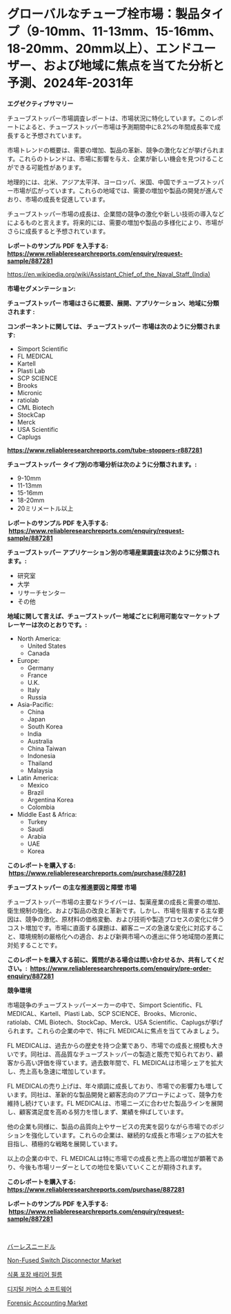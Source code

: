 <p><h1>グローバルなチューブ栓市場：製品タイプ（9-10mm、11-13mm、15-16mm、18-20mm、20mm以上）、エンドユーザー、および地域に焦点を当てた分析と予測、2024年-2031年</h1></p><p><strong>エグゼクティブサマリー</strong></p>
<p><p>チューブストッパー市場調査レポートは、市場状況に特化しています。このレポートによると、チューブストッパー市場は予測期間中に8.2%の年間成長率で成長すると予想されています。</p><p>市場トレンドの概要は、需要の増加、製品の革新、競争の激化などが挙げられます。これらのトレンドは、市場に影響を与え、企業が新しい機会を見つけることができる可能性があります。</p><p>地理的には、北米、アジア太平洋、ヨーロッパ、米国、中国でチューブストッパー市場が広がっています。これらの地域では、需要の増加や製品の開発が進んでおり、市場の成長を促進しています。</p><p>チューブストッパー市場の成長は、企業間の競争の激化や新しい技術の導入などによるものと言えます。将来的には、需要の増加や製品の多様化により、市場がさらに成長すると予想されています。</p></p>
<p><strong>レポートのサンプル PDF を入手する: <a href="https://www.reliableresearchreports.com/enquiry/request-sample/887281">https://www.reliableresearchreports.com/enquiry/request-sample/887281</a></strong></p>
<p><a href="https://en.wikipedia.org/wiki/Assistant_Chief_of_the_Naval_Staff_(India)">https://en.wikipedia.org/wiki/Assistant_Chief_of_the_Naval_Staff_(India)</a></p>
<p><strong>市場セグメンテーション:</strong></p>
<p><strong> チューブストッパー 市場はさらに概要、展開、アプリケーション、地域に分類されます :</strong></p>
<p><strong>コンポーネントに関しては、 チューブストッパー 市場は次のように分類されます: &nbsp;</strong></p>
<p><ul><li>Simport Scientific</li><li>FL MEDICAL</li><li>Kartell</li><li>Plasti Lab</li><li>SCP SCIENCE</li><li>Brooks</li><li>Micronic</li><li>ratiolab</li><li>CML Biotech</li><li>StockCap</li><li>Merck</li><li>USA Scientific</li><li>Caplugs</li></ul></p>
<p><strong><a href="https://www.reliableresearchreports.com/tube-stoppers-r887281">https://www.reliableresearchreports.com/tube-stoppers-r887281</a></strong></p>
<p><strong> チューブストッパー タイプ別の市場分析は次のように分類されます。:</strong></p>
<p><ul><li>9-10mm</li><li>11-13mm</li><li>15-16mm</li><li>18-20mm</li><li>20ミリメートル以上</li></ul></p>
<p><strong>レポートのサンプル PDF を入手する: &nbsp;<a href="https://www.reliableresearchreports.com/enquiry/request-sample/887281">https://www.reliableresearchreports.com/enquiry/request-sample/887281</a></strong></p>
<p><strong> チューブストッパー アプリケーション別の市場産業調査は次のように分類されます。:</strong></p>
<p><ul><li>研究室</li><li>大学</li><li>リサーチセンター</li><li>その他</li></ul></p>
<p><strong>地域に関して言えば、チューブストッパー 地域ごとに利用可能なマーケットプレーヤーは次のとおりです。:</strong></p>
<p><ul>
    <li>
        North America:
        <ul>
            <li>United States</li>
            <li>Canada</li>
        </ul>
    </li>
    <li>
        Europe:
        <ul>
            <li>Germany</li>
            <li>France</li>
            <li>U.K.</li>
            <li>Italy</li>
            <li>Russia</li>
        </ul>
    </li>
    <li>
        Asia-Pacific:
        <ul>
            <li>China</li>
            <li>Japan</li>
            <li>South Korea</li>
            <li>India</li>
            <li>Australia</li>
            <li>China Taiwan</li>
            <li>Indonesia</li>
            <li>Thailand</li>
            <li>Malaysia</li>
        </ul>
    </li>
    <li>
        Latin America:
        <ul>
            <li>Mexico</li>
            <li>Brazil</li>
            <li>Argentina Korea</li>
            <li>Colombia</li>
        </ul>
    </li>
    <li>
        Middle East & Africa:
        <ul>
            <li>Turkey</li>
            <li>Saudi</li>
            <li>Arabia</li>
            <li>UAE</li>
            <li>Korea</li>
        </ul>
    </li>
    </ul></p>
<p><strong>このレポートを購入する: &nbsp;<a href="https://www.reliableresearchreports.com/purchase/887281">https://www.reliableresearchreports.com/purchase/887281</a></strong></p>
<p><strong>チューブストッパー の主な推進要因と障壁 市場</strong></p>
<p><p>チューブストッパー市場の主要なドライバーは、製薬産業の成長と需要の増加、衛生規制の強化、および製品の改良と革新です。しかし、市場を阻害する主な要因は、競争の激化、原材料の価格変動、および技術や製造プロセスの変化に伴うコスト増加です。市場に直面する課題は、顧客ニーズの急速な変化に対応すること、環境規制の厳格化への適合、および新興市場への進出に伴う地域間の差異に対処することです。</p></p>
<p><strong>このレポートを購入する前に、質問がある場合は問い合わせるか、共有してください。:&nbsp; <a href="https://www.reliableresearchreports.com/enquiry/pre-order-enquiry/887281">https://www.reliableresearchreports.com/enquiry/pre-order-enquiry/887281</a></strong></p>
<p><strong>競争環境</strong></p>
<p><p>市場競争のチューブストッパーメーカーの中で、Simport Scientific、FL MEDICAL、Kartell、Plasti Lab、SCP SCIENCE、Brooks、Micronic、ratiolab、CML Biotech、StockCap、Merck、USA Scientific、Caplugsが挙げられます。これらの企業の中で、特にFL MEDICALに焦点を当ててみましょう。</p><p>FL MEDICALは、過去からの歴史を持つ企業であり、市場での成長と規模も大きいです。同社は、高品質なチューブストッパーの製造と販売で知られており、顧客から高い評価を得ています。過去数年間で、FL MEDICALは市場シェアを拡大し、売上高も急速に増加しています。</p><p>FL MEDICALの売り上げは、年々順調に成長しており、市場での影響力も増しています。同社は、革新的な製品開発と顧客志向のアプローチによって、競争力を維持し続けています。FL MEDICALは、市場ニーズに合わせた製品ラインを展開し、顧客満足度を高める努力を惜しまず、業績を伸ばしています。</p><p>他の企業も同様に、製品の品質向上やサービスの充実を図りながら市場でのポジションを強化しています。これらの企業は、継続的な成長と市場シェアの拡大を目指し、積極的な戦略を展開しています。</p><p>以上の企業の中で、FL MEDICALは特に市場での成長と売上高の増加が顕著であり、今後も市場リーダーとしての地位を築いていくことが期待されます。</p></p>
<p><strong>このレポートを購入する: &nbsp; <a href="https://www.reliableresearchreports.com/purchase/887281">https://www.reliableresearchreports.com/purchase/887281</a></strong></p>
<p><strong>レポートのサンプル PDF を入手する: &nbsp;<a href="https://www.reliableresearchreports.com/enquiry/request-sample/887281">https://www.reliableresearchreports.com/enquiry/request-sample/887281</a></strong><strong></strong></p>
<p>&nbsp;</p>
<p><p><a href="https://github.com/TerrellConn/Market-Research-Report-List-2/blob/main/457667358349.md">バーレスニードル</a></p><p><a href="https://github.com/HenrietteMills1/Market-Research-Report-List-2/blob/main/non-fused-switch-disconnector-market.md">Non-Fused Switch Disconnector Market</a></p><p><a href="https://github.com/Nicolasrown5/Market-Research-Report-List-1/blob/main/535752260352.md">식품 포장 배리어 필름</a></p><p><a href="https://medium.com/@leonidasalazar756/%EB%94%94%EC%A7%80%ED%84%B8-%EC%83%81%EC%97%85-%EC%86%8C%ED%94%84%ED%8A%B8%EC%9B%A8%EC%96%B4-%EC%8B%9C%EC%9E%A5-%EC%A0%90%EC%9C%A0%EC%9C%A8-%EA%B7%9C%EB%AA%A8-%ED%8A%B8%EB%A0%8C%EB%93%9C-%EC%82%B0%EC%97%85-%EB%B6%84%EC%84%9D-%EB%B3%B4%EA%B3%A0%EC%84%9C-%EC%A0%81%EC%9A%A9-%EB%B6%84%EC%95%BC-%EC%86%8C%EB%A7%A4%EC%97%85-%EA%B8%88%EC%9C%B5%EC%84%9C%EB%B9%84%EC%8A%A4-%EC%97%AC%ED%96%89-%EB%B0%8F-%EA%B4%80%EA%B4%91-%ED%86%B5%EC%8B%A0-%EC%97%94%ED%84%B0%ED%85%8C%EC%9D%B8%EB%A8%BC%ED%8A%B8-%EB%B0%8F-%EB%AF%B8%EB%94%94%EC%96%B4-%EA%B8%B0%ED%83%80-%EC%9C%A0%ED%98%95-d39f09379fb9">디지털 커머스 소프트웨어</a></p><p><a href="https://issuu.com/reportprime-2/docs/forensic-accounting-market-size-2030.pptx">Forensic Accounting Market</a></p></p>